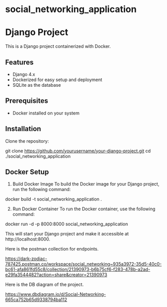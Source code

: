 # social_networking_application

# Django Project

This is a Django project containerized with Docker.

## Features

- Django 4.x
- Dockerized for easy setup and deployment
- SQLite as the database

## Prerequisites

- Docker installed on your system

## Installation

Clone the repository:

git clone https://github.com/yourusername/your-django-project.git
cd ./social_networking_application

## Docker Setup

1. Build Docker Image
To build the Docker image for your Django project, run the following command:

docker build -t social_networking_application .

2. Run Docker Container
To run the Docker container, use the following command:

docker run -d -p 8000:8000 social_networking_application

This will start your Django project and make it accessible at http://localhost:8000.

Here is the postman collection for endpoints.

https://dark-zodiac-787425.postman.co/workspace/social_networking~935a3972-35d5-40c0-bc61-afa861fd55c8/collection/21390973-b6b75cf6-f283-478b-a2ad-e29fa3544482?action=share&creator=21390973

Here is the DB diagram of the project.

https://www.dbdiagram.io/d/Social-Networking-665ca752b65d9338794ba112


